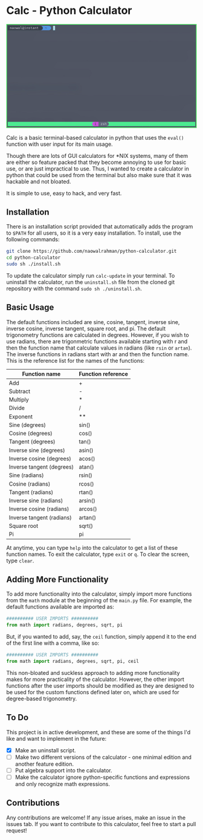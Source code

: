 # Calc - Python Calculator

![Calculator showcase in terminal](/showcase.gif)

Calc is a basic terminal-based calculator in python that uses the `eval()` function with user input for its main usage. 

Though there are lots of GUI calculators for \*NIX systems, many of them are either so feature packed that they become annoying to use for basic use, or are just impractical to use. Thus, I wanted to create a calculator in python that could be used from the terminal but also make sure that it was hackable and not bloated. 

It is simple to use, easy to hack, and very fast. 

## Installation

There is an installation script provided that automatically adds the program to `$PATH` for all users, so it is a very easy installation. To install, use the following commands: 
```sh 
git clone https://github.com/naowalrahman/python-calculator.git
cd python-calculator 
sudo sh ./install.sh 
```

To update the calculator simply run `calc-update` in your  terminal. To uninstall the calculator, run the `uninstall.sh` file from the cloned git repository with the command `sudo sh ./uninstall.sh`. 

## Basic Usage

The default functions included are sine, cosine, tangent, inverse sine, inverse cosine, inverse tangent, square root, and pi. The default trigonometry functions are calculated in degrees. However, if you wish to use radians, there are trigonmetric functions available starting with r and then the function name that calculate values in radians (like `rsin` or `artan`). The inverse functions in radians start with ar and then the function name. This is the reference list for the names of the functions:

|**Function name**|**Function reference**|
|-----------------|----------------------|
|Add|+|
|Subtract|-|
|Multiply|*|
|Divide|/|
|Exponent|\**|
|Sine (degrees)|sin()|
|Cosine (degrees)|cos()|
|Tangent (degrees)|tan()|
|Inverse sine (degrees)|asin()|
|Inverse cosine (degrees)|acos()|
|Inverse tangent (degrees)|atan()|
|Sine (radians)|rsin()|
|Cosine (radians)|rcos()|
|Tangent (radians)|rtan()|
|Inverse sine (radians)|arsin()|
|Inverse cosine (radians)|arcos()|
|Inverse tangent (radians)|artan()|
|Square root|sqrt()|
|Pi|pi|

At anytime, you can type `help` into the calculator to get a list of these function names. To exit the calculator, type `exit` or `q`. To clear the screen, type `clear`. 

## Adding More Functionality

To add more functionality into the calculator, simply import more functions from the `math` module at the beginning of the `main.py` file. For example, the default functions available are imported as: 

```python 
########## USER IMPORTS ##########
from math import radians, degrees, sqrt, pi
```

But, if you wanted to add, say, the `ceil` function, simply append it to the end of the first line with a comma, like so: 

```python
########## USER IMPORTS ##########
from math import radians, degrees, sqrt, pi, ceil
```

This non-bloated and suckless approach to adding more functionality makes for more practicality of the calculator. However, the other import functions after the user imports should be modified as they are designed to be used for the custom functions defined later on, which are used for degree-based trigonometry. 

## To Do
This project is in active development, and these are some of the things I'd like and want to implement in the future:
- [X] Make an uninstall script.
- [ ] Make two different versions of the calculator - one minimal edition and another feature edition. 
- [ ] Put algebra support into the calculator. 
- [ ] Make the calculator ignore python-specific functions and expressions and only recognize math expressions. 

## Contributions 
Any contributions are welcome! If any issue arises, make an issue in the issues tab. If you want to contribute to this calculator, feel free to start a pull request! 
